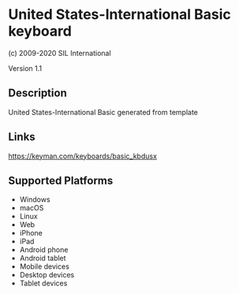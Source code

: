 United States-International Basic keyboard
==============

(c) 2009-2020 SIL International

Version 1.1

Description
-----------

United States-International Basic generated from template

Links
-----
https://keyman.com/keyboards/basic_kbdusx

Supported Platforms
-------------------
 * Windows
 * macOS
 * Linux
 * Web
 * iPhone
 * iPad
 * Android phone
 * Android tablet
 * Mobile devices
 * Desktop devices
 * Tablet devices


